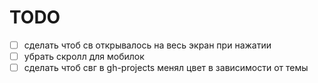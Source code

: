 
# TODO
- [ ] сделать чтоб св открывалось на весь экран при нажатии
- [ ] убрать скролл для мобилок
- [ ] сделать чтоб свг в gh-projects менял цвет в зависимости от темы
